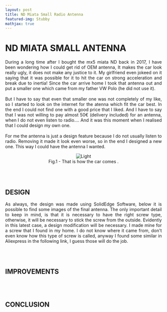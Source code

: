 ```yaml
---
layout: post
title: ND Miata Small Radio Antenna
featured-img: Stubby
mathjax: true
---
```


# ND MIATA SMALL ANTENNA
<p align="justify">
During a long time after I bought the mx5 miata ND back in 2017, I have been wondering how I could get rid of OEM antenna, It makes the car look really ugly, it does not make any justice to it. My girlfriend even jokeed on it saying that it was possible for it to hit the car on strong acceleration and break due to inertia!
Since the car arrive home I took that antenna out and put a smaller one which came from my father VW Polo (he did not use it).
<br/><br/>
But I have to say that even that smaller one was not completely of my like, so I started to look on the internet for the atenna which fit the car best. In the end I could not find one with a good price that I liked. And I have to say that I was not willing to pay almost 50€ (delivery included) for an antenna, when I do not even listen to radio.... And it was this moment when I realised that I could design my own one. 
<br/><br/>
For me the antenna is just a design feature because I do not usually listen to radio. Removing it made it look even worse, so in the end I designed a new one. This way I could have the antenna I wanted.
</p>

<figure>
    <div align = "center"><img src="https://images.unsplash.com/photo-1548880021-76c14b1f6602?ixlib=rb-1.2.1&ixid=eyJhcHBfaWQiOjEyMDd9&auto=format&fit=crop&w=1350&q=80" alt="Light" class="center">
    <figcaption>Fig.1 - That is how the car comes .</figcaption>
    </div>
</figure>
<br/><br/>

## DESIGN
<p align="justify">
As always, the design was made using SolidEdge Software, below it is possible to find some images of the final antenna. The only important detail to keep in mind, is that it is necessary to have the right screw type, otherwise, it will be necessary to stick the screw from the outside. Evidently in this latest case, a design modification will be necessary. I made mine for a screw that I found in my home. I do not know where it came from, don't even know how this type of screw is called, anyway I found some similar in Aliexpress in the following link, I guess those will do the job.
</p>
<br/><br/>

## IMPROVEMENTS
<br/><br/>

## CONCLUSION


